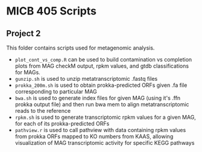 # MICB 405 Scripts
## Project 2
This folder contains scripts used for metagenomic analysis. 
- `plot_cont_vs_comp.R` can be used to build contamination vs completion plots from MAG checkM output, rpkm values, and gtdb classifications for MAGs.
- `gunzip.sh` is used to unzip metatranscriptomic .fastq files
- `prokka_200m.sh` is used to obtain prokka-predicted ORFs given .fa file corresponding to particular MAG
- `bwa.sh` is used to generate index files for given MAG (using it's .ffn prokka output file) and then run bwa mem to align metatranscriptomic reads to the reference
- `rpkm.sh` is used to generate transcriptomic rpkm values for a given MAG, for each of its prokka-predicted ORFs
- `pathview.r` is used to call pathview with data containing rpkm values from prokka ORFs mapped to KO numbers from KAAS, allowing visualization of MAG transcriptomic activity for specific KEGG pathways
